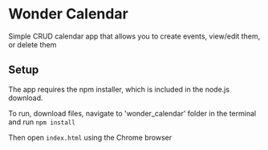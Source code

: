 
# Wonder Calendar
Simple CRUD calendar app that allows you to create events, view/edit them, or
delete them

## Setup
The app requires the npm installer, which is included in the node.js download.

To run, download files, navigate to 'wonder_calendar' folder in the terminal and run
`npm install`

Then open `index.html` using the Chrome browser
